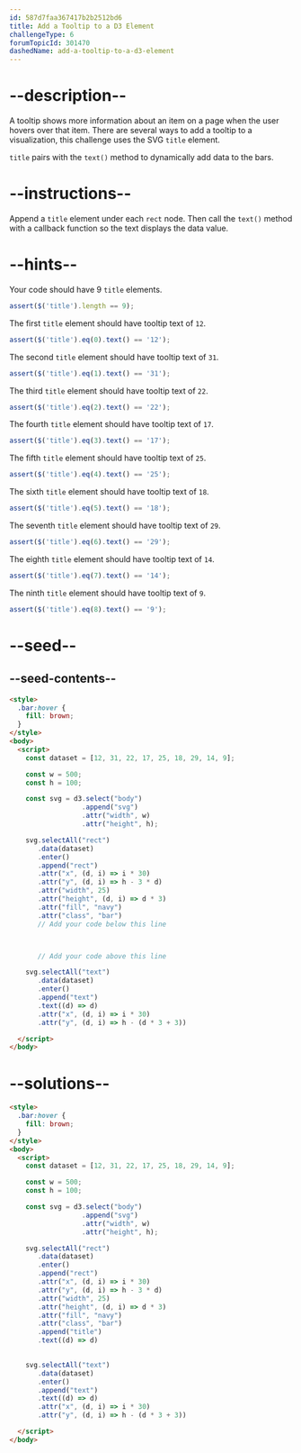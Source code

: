 ```yaml
---
id: 587d7faa367417b2b2512bd6
title: Add a Tooltip to a D3 Element
challengeType: 6
forumTopicId: 301470
dashedName: add-a-tooltip-to-a-d3-element
---
```


# --description--

A tooltip shows more information about an item on a page when the user hovers over that item. There are several ways to add a tooltip to a visualization, this challenge uses the SVG `title` element.

`title` pairs with the `text()` method to dynamically add data to the bars.

# --instructions--

Append a `title` element under each `rect` node. Then call the `text()` method with a callback function so the text displays the data value.

# --hints--

Your code should have 9 `title` elements.

```js
assert($('title').length == 9);
```

The first `title` element should have tooltip text of `12`.

```js
assert($('title').eq(0).text() == '12');
```

The second `title` element should have tooltip text of `31`.

```js
assert($('title').eq(1).text() == '31');
```

The third `title` element should have tooltip text of `22`.

```js
assert($('title').eq(2).text() == '22');
```

The fourth `title` element should have tooltip text of `17`.

```js
assert($('title').eq(3).text() == '17');
```

The fifth `title` element should have tooltip text of `25`.

```js
assert($('title').eq(4).text() == '25');
```

The sixth `title` element should have tooltip text of `18`.

```js
assert($('title').eq(5).text() == '18');
```

The seventh `title` element should have tooltip text of `29`.

```js
assert($('title').eq(6).text() == '29');
```

The eighth `title` element should have tooltip text of `14`.

```js
assert($('title').eq(7).text() == '14');
```

The ninth `title` element should have tooltip text of `9`.

```js
assert($('title').eq(8).text() == '9');
```

# --seed--

## --seed-contents--

```html
<style>
  .bar:hover {
    fill: brown;
  }
</style>
<body>
  <script>
    const dataset = [12, 31, 22, 17, 25, 18, 29, 14, 9];

    const w = 500;
    const h = 100;

    const svg = d3.select("body")
                  .append("svg")
                  .attr("width", w)
                  .attr("height", h);

    svg.selectAll("rect")
       .data(dataset)
       .enter()
       .append("rect")
       .attr("x", (d, i) => i * 30)
       .attr("y", (d, i) => h - 3 * d)
       .attr("width", 25)
       .attr("height", (d, i) => d * 3)
       .attr("fill", "navy")
       .attr("class", "bar")
       // Add your code below this line



       // Add your code above this line

    svg.selectAll("text")
       .data(dataset)
       .enter()
       .append("text")
       .text((d) => d)
       .attr("x", (d, i) => i * 30)
       .attr("y", (d, i) => h - (d * 3 + 3))

  </script>
</body>
```

# --solutions--

```html
<style>
  .bar:hover {
    fill: brown;
  }
</style>
<body>
  <script>
    const dataset = [12, 31, 22, 17, 25, 18, 29, 14, 9];

    const w = 500;
    const h = 100;

    const svg = d3.select("body")
                  .append("svg")
                  .attr("width", w)
                  .attr("height", h);

    svg.selectAll("rect")
       .data(dataset)
       .enter()
       .append("rect")
       .attr("x", (d, i) => i * 30)
       .attr("y", (d, i) => h - 3 * d)
       .attr("width", 25)
       .attr("height", (d, i) => d * 3)
       .attr("fill", "navy")
       .attr("class", "bar")
       .append("title")
       .text((d) => d)
       

    svg.selectAll("text")
       .data(dataset)
       .enter()
       .append("text")
       .text((d) => d)
       .attr("x", (d, i) => i * 30)
       .attr("y", (d, i) => h - (d * 3 + 3))

  </script>
</body>
```
